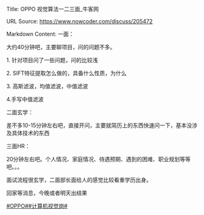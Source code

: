 Title: OPPO 视觉算法一二三面_牛客网

URL Source: https://www.nowcoder.com/discuss/205472

Markdown Content:
一面：

大约40分钟吧，主要聊项目，问的问题不多。

1\. 针对项目问了一些问题，问的比较浅

2\. SIFT特征提取怎么做的，具备什么性质，为什么

3\. 高斯滤波，均值滤波，中值滤波

4.手写中值滤波

二面玄学：

差不多10-15分钟左右吧，直接开问，主要就简历上的东西快速问一下，基本没涉及具体技术的东西

三面HR：

20分钟左右吧。个人情况、家庭情况、待遇预期、遇到的困难、职业规划等等吧。。。

面试流程很玄学，二面部长面给人的感觉比较看重学历出身。

回家等消息，今晚或者明天出结果

[#OPPO#](https://www.nowcoder.com/enterprise/676/discussion)[#计算机视觉岗#](https://www.nowcoder.com/creation/subject/7d4d0e589e5644ee9876f304b1c35762)
